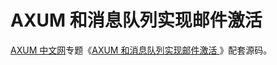 # AXUM 和消息队列实现邮件激活

[AXUM 中文网](https://axum.rs)专题《[AXUM 和消息队列实现邮件激活
](https://axum.rs/subject/rabbitmq-lettre)》配套源码。
